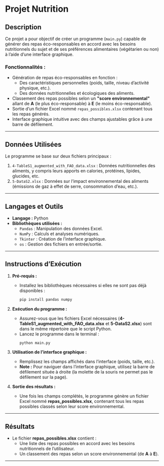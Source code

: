 # **Projet Nutrition**

## **Description**

Ce projet a pour objectif de créer un programme (`main.py`) capable de générer des repas éco-responsables en accord avec les besoins nutritionnels du sujet et de ses préférences alimentaires (végétarien ou non) à l’aide d’une interface graphique.

### **Fonctionnalités :**
- Génération de repas éco-responsables en fonction :
  - Des caractéristiques personnelles (poids, taille, niveau d’activité physique, etc.).
  - Des données nutritionnelles et écologiques des aliments.
- Classement des repas possibles selon un **"score environnemental"** allant de **A** (le plus éco-responsable) à **E** (le moins éco-responsable).
- Sortie d’un fichier Excel nommé `repas_possibles.xlsx` contenant tous les repas générés.
- Interface graphique intuitive avec des champs ajustables grâce à une barre de défilement.

---

## **Données Utilisées**

Le programme se base sur deux fichiers principaux :

1. `4-TableS1_augmented_with_FAO_data.xlsx` : Données nutritionnelles des aliments, y compris leurs apports en calories, protéines, lipides, glucides, etc.
2. `5-DataS2.xlsx` : Données sur l’impact environnemental des aliments (émissions de gaz à effet de serre, consommation d’eau, etc.).

---

## **Langages et Outils**

- **Langage :** Python
- **Bibliothèques utilisées :**
  - `Pandas` : Manipulation des données Excel.
  - `NumPy` : Calculs et analyses numériques.
  - `Tkinter` : Création de l’interface graphique.
  - `os` : Gestion des fichiers en entrée/sortie.

---

## **Instructions d’Exécution**

1. **Pré-requis :**
   - Installez les bibliothèques nécessaires si elles ne sont pas déjà disponibles :
     ```bash
     pip install pandas numpy
     ```

2. **Exécution du programme :**
   - Assurez-vous que les fichiers Excel nécessaires (**4-TableS1_augmented_with_FAO_data.xlsx** et **5-DataS2.xlsx**) sont dans le même répertoire que le script Python.
   - Lancez le programme dans le terminal :
     ```bash
     python main.py
     ```

3. **Utilisation de l’interface graphique :**
   - Remplissez les champs affichés dans l’interface (poids, taille, etc.).
   - **Note :** Pour naviguer dans l’interface graphique, utilisez la barre de défilement située à droite (la molette de la souris ne permet pas le défilement sur la page).

4. **Sortie des résultats :**
   - Une fois les champs complétés, le programme génère un fichier Excel nommé **repas_possibles.xlsx**, contenant tous les repas possibles classés selon leur score environnemental.

---

## **Résultats**

- Le fichier **repas_possibles.xlsx** contient :
  - Une liste des repas possibles en accord avec les besoins nutritionnels de l’utilisateur.
  - Un classement des repas selon un score environnemental (de **A** à **E**).

---

